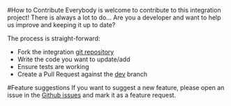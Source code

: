 #How to Contribute
Everybody is welcome to contribute to this integration project! There is always a lot to do... 
Are you a developer and want to help us improve and keeping it up to date?

The process is straight-forward:

- Fork the integration [git repository](https://github.com/pondigitalsolutions/rc-storefront-composables)
- Write the code you want to update/add
- Ensure tests are working
- Create a Pull Request against the [dev](https://github.com/pondigitalsolutions/rc-storefront-composables/tree/dev) branch

#Feature suggestions
If you want to suggest a new feature, please open an issue in the [Github issues](https://github.com/pondigitalsolutions/rc-storefront-composables/issues) and mark it as a feature request. 